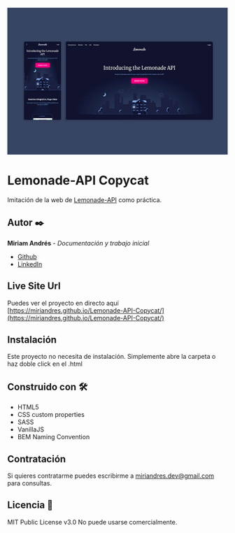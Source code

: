 ![Lemonade-API-Copycat](./design/social-preview.jpg)

# Lemonade-API Copycat

Imitación de la web de [Lemonade-API](https://www.lemonade.com/api) como práctica.

## Autor ✒️
**Miriam Andrés** - *Documentación y trabajo inicial*
* [Github](https://github.com/miriandres)
* [LinkedIn](www.linkedin.com/in/miriamandresdev)

## Live Site Url
Puedes ver el proyecto en directo aquí [https://miriandres.github.io/Lemonade-API-Copycat/](https://miriandres.github.io/Lemonade-API-Copycat/)

## Instalación 
Este proyecto no necesita de instalación. Simplemente abre la carpeta o haz doble click en el .html

## Construido con 🛠️
* HTML5
* CSS custom properties
* SASS
* VanillaJS
* BEM Naming Convention
  
## Contratación
Si quieres contratarme puedes escribirme a miriandres.dev@gmail.com para consultas.

## Licencia 📄
MIT Public License v3.0
No puede usarse comercialmente.